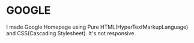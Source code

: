 # GOOGLE
I made Google Homepage using Pure HTML(HyperTextMarkupLanguage) and CSS(Cascading Stylesheet).
It's not responsive.
